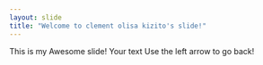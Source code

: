 ```yaml
---
layout: slide
title: "Welcome to clement olisa kizito's slide!"
---
```


This is my Awesome slide!
Your text
Use the left arrow to go back!
